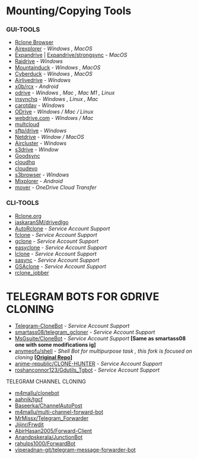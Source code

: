 # Mounting/Copying Tools
### GUI-TOOLS

* [Rclone Browser](https://github.com/kapitainsky/RcloneBrowser)
* [Airexplorer](https://www.airexplorer.net/en/) - *Windows , MacOS*
* [Expandrive](https://www.expandrive.com/) | [Expandrive/strongsync](https://www.expandrive.com/strongsync/) - *MacOS*
* [Raidrive](https://www.raidrive.com/) - *Windows*
* [Mountainduck](https://mountainduck.io/) - *Windows , MacOS*
* [Cyberduck](https://cyberduck.io/) - *Windows , MacOS*
* [Airlivedrive](https://www.airlivedrive.com/en/) - *Windows*
* [x0b/rcx](https://github.com/x0b/rcx) - *Android*
* [odrive](https://www.odrive.com/homepage5b) - *Windows , Mac , Mac M1 , Linux*
* [insynchq](https://www.insynchq.com/) - *Windows , Linux , Mac*
* [carotdav](http://rei.to/carotdav_en.html) - *Windows*
* [ODrive](https://github.com/liberodark/ODrive) - *Windows / Mac / Linux*
* [webdrive.com](https://webdrive.com/) - *Windows / Mac*
* [multcloud](https://www.multcloud.com/)
* [sftp/drive](https://www.nsoftware.com/sftp/drive/) - *Windows*
* [Netdrive](https://www.netdrive.net/) - *Window / MacOS*
* [Aircluster](https://www.aircluster.org/en/) - *Windows*
* [s3drive](https://www.nsoftware.com/drive/s3drive/) - *Window*
* [Goodsync](https://www.goodsync.com/)
* [cloudhq](https://www.cloudhq.net/)
* [cloudevo](https://www.evorim.com/en/cloudevo)
* [s3browser](https://s3browser.com/) - *Windows*
* [Mixplorer](https://forum.xda-developers.com/t/app-2-2-mixplorer-v6-x-released-fully-featured-file-manager.1523691/) - *Android*
* [mover](https://mover.io/) - *OneDrive Cloud Transfer*

### CLI-TOOLS

* [Rclone.org](https://rclone.org/)
* [jaskaranSM/drivedlgo](https://github.com/jaskaranSM/drivedlgo)
* [AutoRclone](https://github.com/xyou365/AutoRclone/) - *Service Account Support*
* [fclone](https://github.com/mawaya/rclone/) - *Service Account Support*
* [gclone](https://github.com/donwa/gclone/) - *Service Account Support*
* [easyclone](https://github.com/xd003/easyclone/) - *Service Account Support*
* [lclone](https://github.com/l3uddz/rclone/tree/feat/sa-cycle/) - *Service Account Support*
* [sasync](https://github.com/88lex/sasync) - *Service Account Support*
* [GSAclone](https://github.com/shirooo39/GSAclone) - *Service Account Support*
* [rclone_jobber](https://github.com/wolfv6/rclone_jobber)

# TELEGRAM BOTS FOR GDRIVE CLONING
* [Telegram-CloneBot](https://github.com/jagrit007/Telegram-CloneBot) - *Service Account Support*
* [smartass08/telegram_gcloner](https://github.com/smartass08/telegram_gcloner) - *Service Account Support*
* [MsGsuite/CloneBot](https://github.com/MsGsuite/CloneBot/) - *Service Account Support* **[Same as smartass08 one with some modifications ig]**
* [anymeofu/shell](https://github.com/anymeofu/shell/) - *Shell Bot for multipurpose task , this fork is focused on cloning* **[[Original Repo](https://github.com/botgram/shell-bot)]**
* [anime-republic/CLONE-HUNTER](https://github.com/anime-republic/CLONE-HUNTER) - *Service Account Support*
* [roshanconnor123/Gdutils_Tgbot](https://github.com/roshanconnor123/Gdutils_Tgbot) - *Service Account Support*

TELEGRAM CHANNEL CLONING

* [m4mallu/clonebot](https://github.com/m4mallu/clonebot)
* [aahnik/tgcf](https://github.com/aahnik/tgcf)
* [Baseerka/ChannelAutoPost](https://github.com/Baseerka/ChannelAutoPost)
* [m4mallu/multi-channel-forward-bot](https://github.com/m4mallu/multi-channel-forward-bot)
* [MrMissx/Telegram_Forwarder](https://github.com/MrMissx/Telegram_Forwarder)
* [Jijinr/Frwdit](https://github.com/Jijinr/Frwdit)
* [AbirHasan2005/Forward-Client](https://github.com/AbirHasan2005/Forward-Client)
* [Anandpskerala/JunctionBot](https://github.com/Anandpskerala/JunctionBot)
* [rahulps1000/ForwardBot](https://github.com/rahulps1000/ForwardBot)
* [viperadnan-git/telegram-message-forwarder-bot](https://github.com/viperadnan-git/telegram-message-forwarder-bot)
